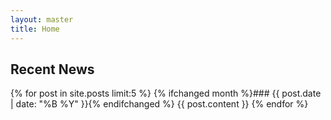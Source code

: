 ```yaml
---
layout: master
title: Home
---
```


## Recent News
{% for post in site.posts limit:5 %}
{% ifchanged month %}### {{ post.date | date: "%B %Y" }}{% endifchanged %}
{{ post.content }}
{% endfor %}
